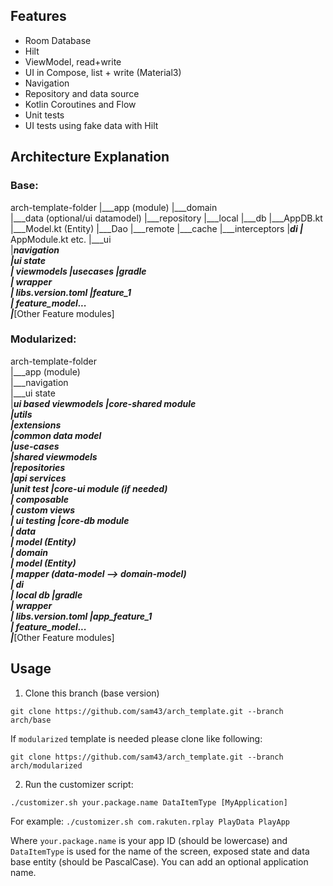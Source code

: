 ## Features

* Room Database
* Hilt
* ViewModel, read+write
* UI in Compose, list + write (Material3)
* Navigation
* Repository and data source
* Kotlin Coroutines and Flow
* Unit tests
* UI tests using fake data with Hilt


## Architecture Explanation

### Base:

arch-template-folder
    |___app (module)
        |___domain 	 
            |___data (optional/ui datamodel)
            |___repository 
            |___local 
                |___db 
                    |___AppDB.kt
                    |___Model.kt (Entity)
                    |___Dao
            |___remote
                |___cache
                |___interceptors
        |___di 
            |___ AppModule.kt etc.
        |___ui 		    
            |___navigation	 
            |___ui state 		     
            |___ viewmodels
            |___usecases 
    |___gradle		     
        |___ wrapper		     
        |___ libs.version.toml
    |___feature_1 		     
        |___ feature_model... 		     
    |___[Other Feature modules] 


### Modularized: 

arch-template-folder	
    |___app (module)		     
        |___navigation		     
        |___ui state		     
        |___ui based viewmodels
    |___core-shared module		     
        |___utils		     
        |___extensions		     
        |___common data model		     
        |___use-cases		     
        |___shared viewmodels		     
        |___repositories		     
        |___api services		     
        |___unit test
    |___core-ui module (if needed)		     
        |___ composable		     
        |___ custom views		     
        |___ ui testing
    |___core-db module		     
        |___ data		     	
        |___ model (Entity)		     
        |___ domain		     	
        |___ model (Entity)		     
        |___ mapper (data-model —> domain-model)		     
        |___ di		     
        |___ local db
    |___gradle		     
        |___ wrapper		     
        |___ libs.version.toml
    |___app_feature_1		     
        |___ feature_model... 		     
    |___[Other Feature modules] 


## Usage

1. Clone this branch (base version)

```
git clone https://github.com/sam43/arch_template.git --branch arch/base
```
If ```modularized``` template is needed please clone like following:

```
git clone https://github.com/sam43/arch_template.git --branch arch/modularized
```

2. Run the customizer script:

```
./customizer.sh your.package.name DataItemType [MyApplication]
```
For example: ```./customizer.sh com.rakuten.rplay PlayData PlayApp``` 

Where `your.package.name` is your app ID (should be lowercase) and `DataItemType` is used for the
name of the screen, exposed state and data base entity (should be PascalCase). You can add an optional application name.
